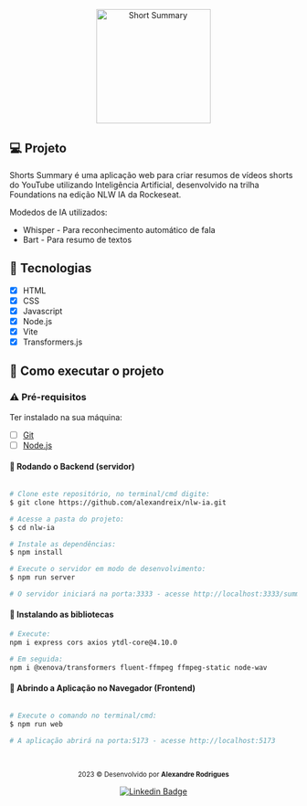 
<p align="center">
  <img alt="Short Summary" src="https://github.com/guisant/nlwia/assets/37338838/28640e18-c592-4495-b810-df387c6c52aa" width="200px" />
</p>



## 💻 Projeto

Shorts Summary é uma aplicação web para criar resumos de vídeos shorts do YouTube utilizando Inteligência Artificial, desenvolvido na trilha Foundations na edição NLW IA da Rockeseat.

Modedos de IA utilizados:
-  Whisper - Para reconhecimento automático de fala
-  Bart - Para resumo de textos



## 🤖 Tecnologias

- [x] HTML
- [x] CSS
- [x] Javascript
- [x] Node.js
- [x] Vite
- [x] Transformers.js

## 🚀 Como executar o projeto

### ⚠️ Pré-requisitos

Ter instalado na sua máquina:</br>
- [ ] [Git](https://git-scm.com)
- [ ] [Node.js](https://nodejs.org/en/)

#### 🧭 Rodando o Backend (servidor)

```bash

# Clone este repositório, no terminal/cmd digite:
$ git clone https://github.com/alexandreix/nlw-ia.git

# Acesse a pasta do projeto:
$ cd nlw-ia

# Instale as dependências:
$ npm install

# Execute o servidor em modo de desenvolvimento:
$ npm run server

# O servidor iniciará na porta:3333 - acesse http://localhost:3333/summary/"id do video"(codigo após /shorts/..)

```
#### 🧭 Instalando as bibliotecas

```bash
# Execute:
npm i express cors axios ytdl-core@4.10.0 

# Em seguida:
npm i @xenova/transformers fluent-ffmpeg ffmpeg-static node-wav

```
#### 🧭 Abrindo a Aplicação no Navegador (Frontend)

```bash

# Execute o comando no terminal/cmd:
$ npm run web

# A aplicação abrirá na porta:5173 - acesse http://localhost:5173

```

<br>

<div align="center">
</p>
  <small> 2023 © Desenvolvido por <strong>Alexandre Rodrigues</strong></small>

  [![Linkedin Badge](https://img.shields.io/badge/-Alexandre%20Rodrigues-0081d2?style=flat-square&logo=Linkedin&logoColor=white&link=https://www.linkedin.com/in/alexandrerodriguesd/)](https://www.linkedin.com/in/alexandrerodriguesd/) 
</div>
